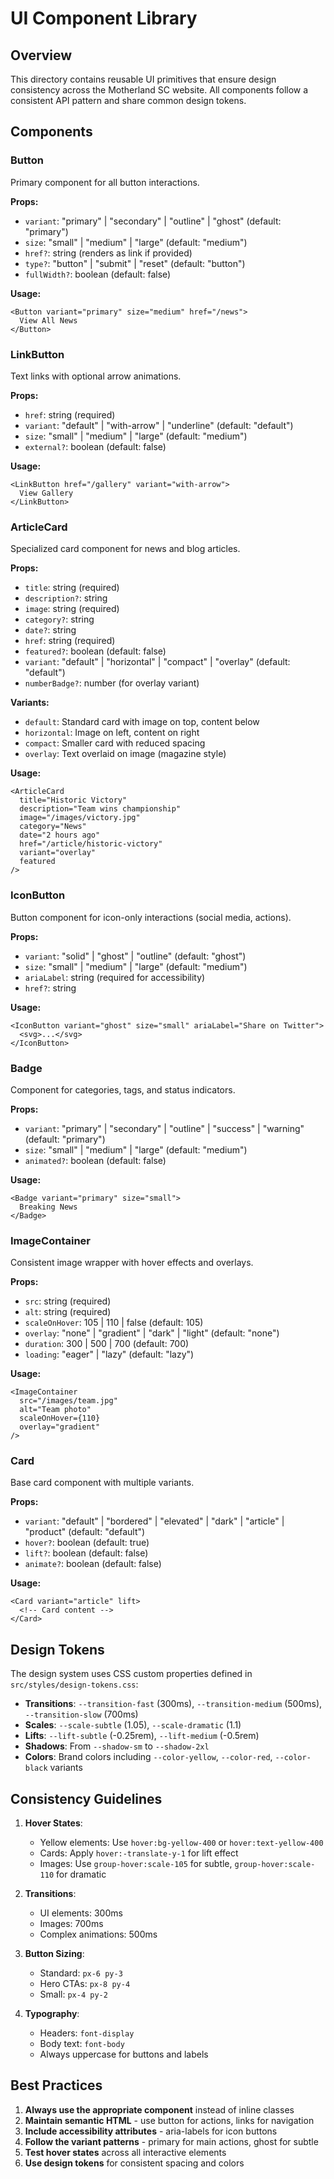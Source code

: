 # UI Component Library

## Overview
This directory contains reusable UI primitives that ensure design consistency across the Motherland SC website. All components follow a consistent API pattern and share common design tokens.

## Components

### Button
Primary component for all button interactions.

**Props:**
- `variant`: "primary" | "secondary" | "outline" | "ghost" (default: "primary")
- `size`: "small" | "medium" | "large" (default: "medium")
- `href?`: string (renders as link if provided)
- `type?`: "button" | "submit" | "reset" (default: "button")
- `fullWidth?`: boolean (default: false)

**Usage:**
```astro
<Button variant="primary" size="medium" href="/news">
  View All News
</Button>
```

### LinkButton
Text links with optional arrow animations.

**Props:**
- `href`: string (required)
- `variant`: "default" | "with-arrow" | "underline" (default: "default")
- `size`: "small" | "medium" | "large" (default: "medium")
- `external?`: boolean (default: false)

**Usage:**
```astro
<LinkButton href="/gallery" variant="with-arrow">
  View Gallery
</LinkButton>
```

### ArticleCard
Specialized card component for news and blog articles.

**Props:**
- `title`: string (required)
- `description?`: string
- `image`: string (required)
- `category?`: string
- `date?`: string
- `href`: string (required)
- `featured?`: boolean (default: false)
- `variant`: "default" | "horizontal" | "compact" | "overlay" (default: "default")
- `numberBadge?`: number (for overlay variant)

**Variants:**
- `default`: Standard card with image on top, content below
- `horizontal`: Image on left, content on right
- `compact`: Smaller card with reduced spacing
- `overlay`: Text overlaid on image (magazine style)

**Usage:**
```astro
<ArticleCard
  title="Historic Victory"
  description="Team wins championship"
  image="/images/victory.jpg"
  category="News"
  date="2 hours ago"
  href="/article/historic-victory"
  variant="overlay"
  featured
/>
```

### IconButton
Button component for icon-only interactions (social media, actions).

**Props:**
- `variant`: "solid" | "ghost" | "outline" (default: "ghost")
- `size`: "small" | "medium" | "large" (default: "medium")
- `ariaLabel`: string (required for accessibility)
- `href?`: string

**Usage:**
```astro
<IconButton variant="ghost" size="small" ariaLabel="Share on Twitter">
  <svg>...</svg>
</IconButton>
```

### Badge
Component for categories, tags, and status indicators.

**Props:**
- `variant`: "primary" | "secondary" | "outline" | "success" | "warning" (default: "primary")
- `size`: "small" | "medium" | "large" (default: "medium")
- `animated?`: boolean (default: false)

**Usage:**
```astro
<Badge variant="primary" size="small">
  Breaking News
</Badge>
```

### ImageContainer
Consistent image wrapper with hover effects and overlays.

**Props:**
- `src`: string (required)
- `alt`: string (required)
- `scaleOnHover`: 105 | 110 | false (default: 105)
- `overlay`: "none" | "gradient" | "dark" | "light" (default: "none")
- `duration`: 300 | 500 | 700 (default: 700)
- `loading`: "eager" | "lazy" (default: "lazy")

**Usage:**
```astro
<ImageContainer
  src="/images/team.jpg"
  alt="Team photo"
  scaleOnHover={110}
  overlay="gradient"
/>
```

### Card
Base card component with multiple variants.

**Props:**
- `variant`: "default" | "bordered" | "elevated" | "dark" | "article" | "product" (default: "default")
- `hover?`: boolean (default: true)
- `lift?`: boolean (default: false)
- `animate?`: boolean (default: false)

**Usage:**
```astro
<Card variant="article" lift>
  <!-- Card content -->
</Card>
```

## Design Tokens

The design system uses CSS custom properties defined in `src/styles/design-tokens.css`:

- **Transitions**: `--transition-fast` (300ms), `--transition-medium` (500ms), `--transition-slow` (700ms)
- **Scales**: `--scale-subtle` (1.05), `--scale-dramatic` (1.1)
- **Lifts**: `--lift-subtle` (-0.25rem), `--lift-medium` (-0.5rem)
- **Shadows**: From `--shadow-sm` to `--shadow-2xl`
- **Colors**: Brand colors including `--color-yellow`, `--color-red`, `--color-black` variants

## Consistency Guidelines

1. **Hover States**:
   - Yellow elements: Use `hover:bg-yellow-400` or `hover:text-yellow-400`
   - Cards: Apply `hover:-translate-y-1` for lift effect
   - Images: Use `group-hover:scale-105` for subtle, `group-hover:scale-110` for dramatic

2. **Transitions**:
   - UI elements: 300ms
   - Images: 700ms
   - Complex animations: 500ms

3. **Button Sizing**:
   - Standard: `px-6 py-3`
   - Hero CTAs: `px-8 py-4`
   - Small: `px-4 py-2`

4. **Typography**:
   - Headers: `font-display`
   - Body text: `font-body`
   - Always uppercase for buttons and labels

## Best Practices

1. **Always use the appropriate component** instead of inline classes
2. **Maintain semantic HTML** - use button for actions, links for navigation
3. **Include accessibility attributes** - aria-labels for icon buttons
4. **Follow the variant patterns** - primary for main actions, ghost for subtle
5. **Test hover states** across all interactive elements
6. **Use design tokens** for consistent spacing and colors